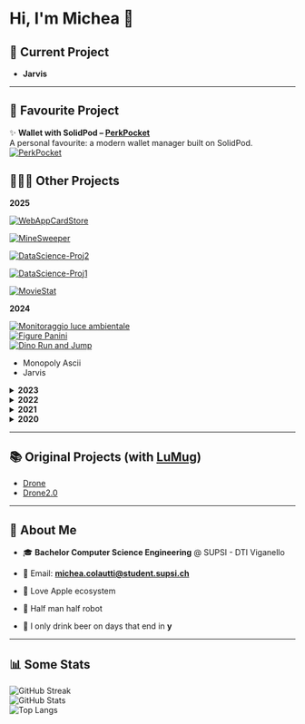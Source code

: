 # Hi, I'm Michea 👋

## 🚀 Current Project
- **Jarvis**

---

## 💼 Favourite Project

✨ **Wallet with SolidPod – [PerkPocket](https://github.com/MicheaColautti/WalletWithSolidPod-PerkPocket)**  
A personal favourite: a modern wallet manager built on SolidPod.  
[![PerkPocket](https://github-readme-stats.vercel.app/api/pin/?username=MicheaColautti&repo=WalletWithSolidPod-PerkPocket&theme=radical)](https://github.com/MicheaColautti/WalletWithSolidPod-PerkPocket)



## 👨🏼‍💻 Other Projects


**2025**

[![WebAppCardStore](https://github-readme-stats.vercel.app/api/pin/?username=MicheaColautti&repo=WebAppCardStore&theme=radical)](https://github.com/MicheaColautti/WebAppCardStore)

[![MineSweeper](https://github-readme-stats.vercel.app/api/pin/?username=MicheaColautti&repo=MineSweeper&theme=radical)](https://github.com/MicheaColautti/MineSweeper)

[![DataScience-Proj2](https://github-readme-stats.vercel.app/api/pin/?username=MicheaColautti&repo=DataScience-Proj2&theme=radical)](https://github.com/MicheaColautti/DataScience-Proj2)

[![DataScience-Proj1](https://github-readme-stats.vercel.app/api/pin/?username=MicheaColautti&repo=DataScience-Proj1&theme=radical)](https://github.com/MicheaColautti/DataScience-Proj1)

[![MovieStat](https://github-readme-stats.vercel.app/api/pin/?username=MicheaColautti&repo=MovieStat&theme=radical)](https://github.com/MicheaColautti/MovieStat)

**2024**

[![Monitoraggio luce ambientale](https://github-readme-stats.vercel.app/api/pin/?username=MicheaColautti&repo=MonitoraggioLuceAmbientale&theme=radical)](https://github.com/MicheaColautti/MonitoraggioLuceAmbientale)  
[![Figure Panini](https://github-readme-stats.vercel.app/api/pin/?username=MicheaColautti&repo=FigurePanini&theme=radical)](https://github.com/MicheaColautti/FigurePanini)  
[![Dino Run and Jump](https://github-readme-stats.vercel.app/api/pin/?username=MicheaColautti&repo=dino-run-and-jump&theme=radical)](https://github.com/MicheaColautti/dino-run-and-jump)  
- Monopoly Ascii  
- Jarvis  



<details>
  <summary><b>2023</b></summary>

[![Pianificazione Presentazioni Progetti](https://github-readme-stats.vercel.app/api/pin/?username=MicheaColautti&repo=PianificazionePresentazioniProgetti&theme=radical)](https://github.com/MicheaColautti/PianificazionePresentazioniProgetti)  
[![Gestione Campo Estivo V2](https://github-readme-stats.vercel.app/api/pin/?username=MicheaColautti&repo=GestioneCampoEstivoV2&theme=radical)](https://github.com/MicheaColautti/GestioneCampoEstivoV2)  

</details>

<details>
  <summary><b>2022</b></summary>

[![Gestione Campo Estivo](https://github-readme-stats.vercel.app/api/pin/?username=MicheaColautti&repo=GestioneCampoEstivo&theme=radical)](https://github.com/MicheaColautti/GestioneCampoEstivo)  

</details>

<details>
  <summary><b>2021</b></summary>

[![Drone2.0](https://github-readme-stats.vercel.app/api/pin/?username=MicheaColautti&repo=Drone-2.0&theme=radical)](https://github.com/MicheaColautti/Drone2.0)  

</details>

<details>
  <summary><b>2020</b></summary>

[![Drone](https://github-readme-stats.vercel.app/api/pin/?username=MicheaColautti&repo=Drone&theme=radical)](https://github.com/MicheaColautti/Drone)  

</details>

---

## 📚 Original Projects (with [LuMug](https://github.com/LuMug))

- [Drone](https://github.com/LuMug/Drone)  
- [Drone2.0](https://github.com/LuMug/Drone-2.0)  

---

## 👤 About Me 

- 🎓 **Bachelor Computer Science Engineering** @ SUPSI - DTI Viganello  
- 📧 Email: **michea.colautti@student.supsi.ch**  

- 🍎 Love Apple ecosystem  
- 🦾 Half man half robot  
- 🍺 I only drink beer on days that end in **y**  

---

## 📊 Some Stats  

![GitHub Streak](http://github-readme-streak-stats.herokuapp.com?user=MicheaColautti&theme=radical)  
![GitHub Stats](https://github-readme-stats.vercel.app/api?username=MicheaColautti&theme=radical&show_icons=true&include_all_commits=true)  
![Top Langs](https://github-readme-stats.vercel.app/api/top-langs/?username=MicheaColautti&layout=compact&theme=radical&langs_count=10)  
